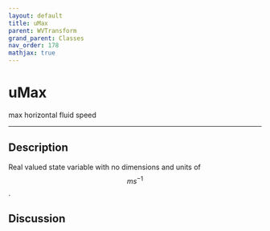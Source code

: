 ```yaml
---
layout: default
title: uMax
parent: WVTransform
grand_parent: Classes
nav_order: 178
mathjax: true
---
```


#  uMax

max horizontal fluid speed


---

## Description
Real valued state variable with no dimensions and units of $$m s^{-1}$$.

## Discussion

